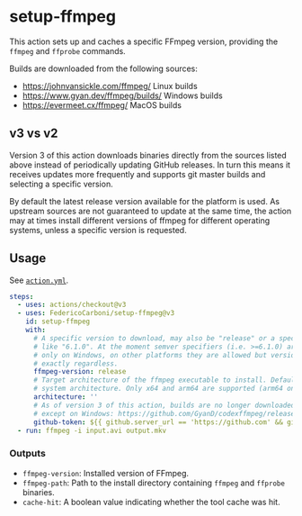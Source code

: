 # setup-ffmpeg

This action sets up and caches a specific FFmpeg version, providing the `ffmpeg`
and `ffprobe` commands.

Builds are downloaded from the following sources:

- <https://johnvansickle.com/ffmpeg/> Linux builds
- <https://www.gyan.dev/ffmpeg/builds/> Windows builds
- <https://evermeet.cx/ffmpeg/> MacOS builds

## v3 vs v2

Version 3 of this action downloads binaries directly from the sources listed above
instead of periodically updating GitHub releases. In turn this means it receives
updates more frequently and supports git master builds and selecting a specific
version.

By default the latest release version available for the platform is used. As
upstream sources are not guaranteed to update at the same time, the action may
at times install different versions of ffmpeg for different operating systems,
unless a specific version is requested.

## Usage

See [`action.yml`](./action.yml).

```yml
steps:
  - uses: actions/checkout@v3
  - uses: FedericoCarboni/setup-ffmpeg@v3
    id: setup-ffmpeg
    with:
      # A specific version to download, may also be "release" or a specific version
      # like "6.1.0". At the moment semver specifiers (i.e. >=6.1.0) are supported
      # only on Windows, on other platforms they are allowed but version is matched
      # exactly regardless.
      ffmpeg-version: release
      # Target architecture of the ffmpeg executable to install. Defaults to the
      # system architecture. Only x64 and arm64 are supported (arm64 only on Linux).
      architecture: ''
      # As of version 3 of this action, builds are no longer downloaded from GitHub
      # except on Windows: https://github.com/GyanD/codexffmpeg/releases.
      github-token: ${{ github.server_url == 'https://github.com' && github.token || '' }}
  - run: ffmpeg -i input.avi output.mkv
```

### Outputs

- `ffmpeg-version`: Installed version of FFmpeg.
- `ffmpeg-path`: Path to the install directory containing `ffmpeg` and `ffprobe`
binaries.
- `cache-hit`: A boolean value indicating whether the tool cache was hit.

